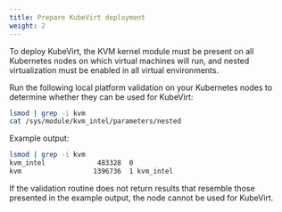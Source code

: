 ```yaml
---
title: Prepare KubeVirt deployment
weight: 2
---
```


To deploy KubeVirt, the KVM kernel module must be present on all Kubernetes
nodes on which virtual machines will run, and nested virtualization must be
enabled in all virtual environments.

Run the following local platform validation on your Kubernetes nodes to
determine whether they can be used for KubeVirt:

```bash
lsmod | grep -i kvm
cat /sys/module/kvm_intel/parameters/nested
```

Example output:

```bash
lsmod | grep -i kvm
kvm_intel             483328  0
kvm                  1396736  1 kvm_intel
```

If the validation routine does not return results that resemble those
presented in the example output, the node cannot be used for KubeVirt.
